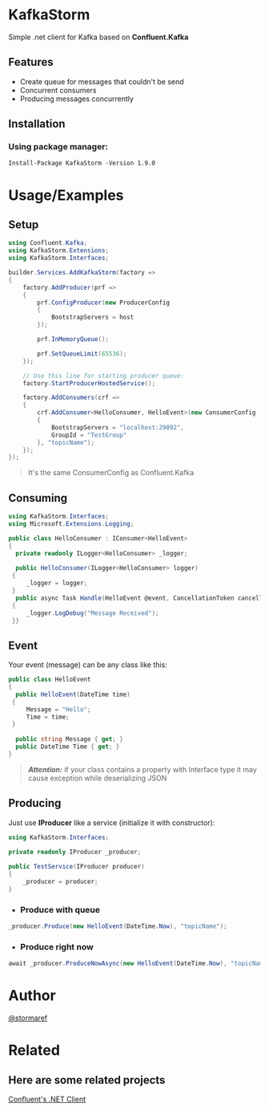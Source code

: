 # KafkaStorm

Simple .net client for Kafka based on **Confluent.Kafka**

## Features

- Create queue for messages that couldn't be send
- Concurrent consumers
- Producing messages concurrently

## Installation

### Using package manager:
```
Install-Package KafkaStorm -Version 1.9.0
```

# Usage/Examples
## Setup

```csharp
using Confluent.Kafka;
using KafkaStorm.Extensions;
using KafkaStorm.Interfaces;

builder.Services.AddKafkaStorm(factory =>
{
    factory.AddProducer(prf =>
    {
        prf.ConfigProducer(new ProducerConfig
        {
            BootstrapServers = host
        });

        prf.InMemoryQueue();

        prf.SetQueueLimit(65536);
    });

    // Use this line for starting producer queue:
    factory.StartProducerHostedService();

    factory.AddConsumers(crf =>
    {
        crf.AddConsumer<HelloConsumer, HelloEvent>(new ConsumerConfig
        {
            BootstrapServers = "localhost:29092",
            GroupId = "TestGroup"
        }, "topicName");
    });
});
```

> It's the same ConsumerConfig as Confluent.Kafka

## Consuming
```csharp
using KafkaStorm.Interfaces;  
using Microsoft.Extensions.Logging;

public class HelloConsumer : IConsumer<HelloEvent>  
{  
  private readonly ILogger<HelloConsumer> _logger;  
  
  public HelloConsumer(ILogger<HelloConsumer> logger)  
 {
	 _logger = logger;  
 }  
  public async Task Handle(HelloEvent @event, CancellationToken cancellationToken)  
 {  
	 _logger.LogDebug("Message Received");  
 }}
```

## Event
Your event (message) can be any class like this:
```csharp
public class HelloEvent  
{  
  public HelloEvent(DateTime time)  
 {
	 Message = "Hello";  
	 Time = time;  
 }  
 
  public string Message { get; }  
  public DateTime Time { get; }  
}
```

> ***Attention:*** if your class contains a property with Interface type it may cause exception while deserializing JSON


## Producing

Just use **IProducer** like a service (initialize it with constructor):
```csharp
using KafkaStorm.Interfaces;

private readonly IProducer _producer;  
  
public TestService(IProducer producer)  
{  
	_producer = producer;  
}
```

- ### Produce with queue
```csharp
_producer.Produce(new HelloEvent(DateTime.Now), "topicName");
```

- ### Produce right now
```csharp
await _producer.ProduceNowAsync(new HelloEvent(DateTime.Now), "topicName");
```


# Author

[@stormaref](https://www.github.com/stormaref)

# Related

## Here are some related projects

[Confluent's .NET Client](https://github.com/confluentinc/confluent-kafka-dotnet)
